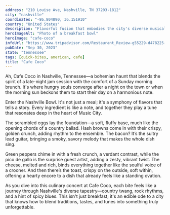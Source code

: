 ```yaml
---
address: "210 Louise Ave, Nashville, TN 37203-1812"
city: "nashville"
coordinates: "-86.804890, 36.151910"
country: "United States"
description: "Flavorful fusion that embodies the city's diverse musical roots"
heroImageAlt: "Photo of a breakfast bowl"
heroImage: "cafe-coco"
infoUrl: "https://www.tripadvisor.com/Restaurant_Review-g55229-d478225-Reviews-Cafe_Coco-Nashville_Davidson_County_Tennessee.html"
pubDate: "Sep 30, 2023"
state: "tennessee"
tags: [quick-bites, american, cafe]
title: "Cafe Coco"
---
```


Ah, Cafe Coco in Nashville, Tennessee—a bohemian haunt that blends the spirit of a late-night jam session with the comfort of a Sunday morning brunch. It's where hungry souls converge after a night on the town or when the morning sun beckons them to start their day on a harmonious note.

Enter the Nashville Bowl. It's not just a meal; it's a symphony of flavors that tells a story. Every ingredient is like a note, and together they play a tune that resonates deep in the heart of Music City.

The scrambled eggs lay the foundation—a soft, fluffy base, much like the opening chords of a country ballad. Hash browns come in with their crispy, golden crunch, adding rhythm to the ensemble. The bacon? It’s the sultry lead guitar, bringing a smoky, savory melody that makes the whole dish sing.

Green peppers chime in with a fresh crunch, a verdant contrast, while the pico de gallo is the surprise guest artist, adding a zesty, vibrant twist. The cheese, melted and rich, binds everything together like the soulful voice of a crooner. And then there’s the toast, crispy on the outside, soft within, offering a hearty encore to a dish that already feels like a standing ovation.

As you dive into this culinary concert at Cafe Coco, each bite feels like a journey through Nashville's diverse tapestry—country twang, rock rhythms, and a hint of spicy blues. This isn't just breakfast; it's an edible ode to a city that knows how to blend traditions, tastes, and tunes into something truly unforgettable.
